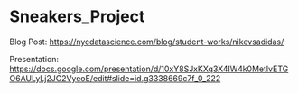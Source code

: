 # Sneakers_Project

Blog Post: 
https://nycdatascience.com/blog/student-works/nikevsadidas/

Presentation: 
https://docs.google.com/presentation/d/10xY8SJxKXq3X4IW4k0MetlvETGO6AULyLj2JC2VyeoE/edit#slide=id.g3338669c7f_0_222
